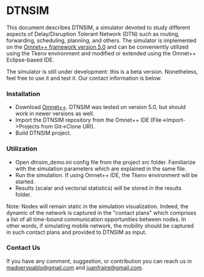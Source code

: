 # DTNSIM #

This document describes DTNSIM, a simulator devoted to study different aspects of Delay/Disruption Tolerant Network (DTN) such as routing, forwarding, scheduling, planning, and others. The simulator is implemented on the [Omnet++ framework version 5.0](https://omnetpp.org/) and can be conveniently utilized using the Tkenv environment and modified or extended using the Omnet++ Eclipse-based IDE.

The simulator is still under development: this is a beta version. Nonetheless, feel free to use it and test it. Our contact information is below. 

### Installation ###

* Download [Omnet++](https://omnetpp.org/omnetpp). DTNSIM was tested on version 5.0, but should work in newer versions as well.
* Import the DTNSIM repository from the Omnet++ IDE (File->Import->Projects from Git->Clone URI).
* Build DTNSIM project.

### Utilization ###

* Open dtnsim_demo.ini config file from the project src folder. Familiarize with the simulation parameters which are explained in the same file.
* Run the simulation. If using Omnet++ IDE, the Tkenv environment will be started. 
* Results (scalar and vectorial statistics) will be stored in the results folder.

Note: Nodes will remain static in the simulation visualization. Indeed, the dynamic of the network is captured in the "contact plans" which comprises a list of all time-bound communication opportunities between nodes. In other words, if simulating mobile network, the mobility should be captured in such contact plans and provided to DTNSIM as input.

### Contact Us ###

If you have any comment, suggestion, or contribution you can reach us in madoerypablo@gmail.com and juanfraire@gmail.com.